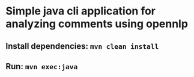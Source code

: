 
# Simple java cli application for analyzing comments using opennlp

## Install dependencies: ```mvn clean install```
## Run: ```mvn exec:java```
